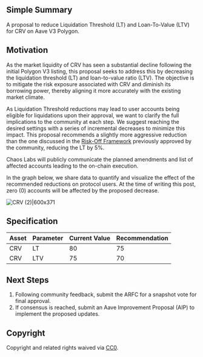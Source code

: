 ## Simple Summary

A proposal to reduce Liquidation Threshold (LT) and Loan-To-Value (LTV) for CRV on Aave V3 Polygon.

## Motivation

As the market liquidity of CRV has seen a substantial decline following the initial Polygon V3 listing, this proposal seeks to address this by decreasing the liquidation threshold (LT) and loan-to-value ratio (LTV). The objective is to mitigate the risk exposure associated with CRV and diminish its borrowing power, thereby aligning it more accurately with the existing market climate.

As Liquidation Threshold reductions may lead to user accounts being eligible for liquidations upon their approval, we want to clarify the full implications to the community at each step. We suggest reaching the desired settings with a series of incremental decreases to minimize this impact. This proposal recommends a slightly more aggressive reduction than the one discussed in the [Risk-Off Framework](https://snapshot.org/#/aave.eth/proposal/bafkreigdmcfmwvnxfolpds4xkdicgrszgmknig7pz2r2t37tltupdpyfu4) previously approved by the community, reducing the LT by 5%.

Chaos Labs will publicly communicate the planned amendments and list of affected accounts leading to the on-chain execution.

In the graph below, we share data to quantify and visualize the effect of the recommended reductions on protocol users. At the time of writing this post, zero (0) accounts will be affected by the proposed decrease.

![CRV (2)|600x371](upload://pzE60mcB6ZzeMBVzalOnrxvzSFH.png)

## Specification

| Asset | Parameter | Current Value | Recommendation |
| ----- | --------- | ------------- | -------------- |
| CRV   | LT        | 80            | 75             |
| CRV   | LTV       | 75            | 70             |

## Next Steps

1. Following community feedback, submit the ARFC for a snapshot vote for final approval.
2. If consensus is reached, submit an Aave Improvement Proposal (AIP) to implement the proposed updates.

## Copyright

Copyright and related rights waived via [CC0](https://creativecommons.org/publicdomain/zero/1.0/).
